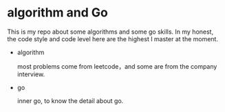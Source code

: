 # algorithm and Go
This is my repo about  some algorithms and some go skills. In my honest, the code style  and code level here are the highest I master at the moment.

- algorithm

  most problems come from leetcode，and some are from the company interview.

- go

  inner go, to know the detail about go.
